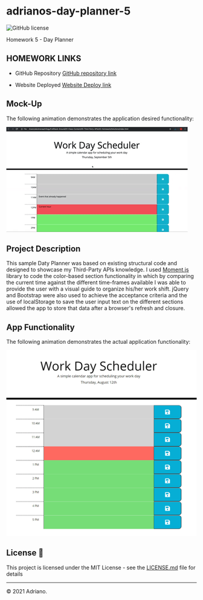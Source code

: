 # adrianos-day-planner-5
![GitHub license](https://img.shields.io/badge/license-MIT-green.svg)

Homework 5 - Day Planner

## HOMEWORK LINKS

* GitHub Repository [GitHub repository link](https://github.com/AdrianoArmen/adrianos-day-planner-5) 

* Website Deployed [Website Deploy link](https://adrianoarmen.github.io/adrianos-day-planner-5/) 


 ## Mock-Up


The following animation demonstrates the application desired functionality:

![A user clicks on slots on the color-coded calendar and edits the events.](./assets/img/05-third-party-apis-homework-demo.gif)



## Project Description
This sample Daty Planner was based on existing structural code and designed to showcase my Third-Party APIs knowledge. I used [Moment.js](https://momentjs.com/) library to code the color-based section functionality in which by comparing the current time against the different time-frames available I was able to provide the user with a visual guide to organize his/her work shift. jQuery and Bootstrap were also used to achieve the acceptance criteria and the use of localStorage to save the user input text on the different sections allowed the app to store that data after a browser's refresh and closure.


## App Functionality

The following animation demonstrates the actual application functionality:

![A user saves a task on the work day color-based scheduler and clicks on the save button then refreshes the browser demonstrating localstorage .](./assets/img/appfunctionality.gif)

## License 📄

This project is licensed under the MIT License - see the [LICENSE.md](LICENSE.md) file for details

---

© 2021 Adriano.


